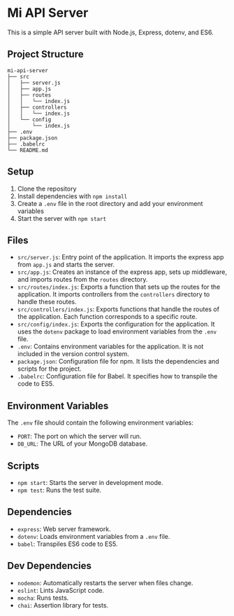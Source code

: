 # Mi API Server

This is a simple API server built with Node.js, Express, dotenv, and ES6.

## Project Structure

```
mi-api-server
├── src
│   ├── server.js
│   ├── app.js
│   ├── routes
│   │   └── index.js
│   ├── controllers
│   │   └── index.js
│   └── config
│       └── index.js
├── .env
├── package.json
├── .babelrc
└── README.md
```

## Setup

1. Clone the repository
2. Install dependencies with `npm install`
3. Create a `.env` file in the root directory and add your environment variables
4. Start the server with `npm start`

## Files

- `src/server.js`: Entry point of the application. It imports the express app from `app.js` and starts the server.
- `src/app.js`: Creates an instance of the express app, sets up middleware, and imports routes from the `routes` directory.
- `src/routes/index.js`: Exports a function that sets up the routes for the application. It imports controllers from the `controllers` directory to handle these routes.
- `src/controllers/index.js`: Exports functions that handle the routes of the application. Each function corresponds to a specific route.
- `src/config/index.js`: Exports the configuration for the application. It uses the `dotenv` package to load environment variables from the `.env` file.
- `.env`: Contains environment variables for the application. It is not included in the version control system.
- `package.json`: Configuration file for npm. It lists the dependencies and scripts for the project.
- `.babelrc`: Configuration file for Babel. It specifies how to transpile the code to ES5.

## Environment Variables

The `.env` file should contain the following environment variables:

- `PORT`: The port on which the server will run.
- `DB_URL`: The URL of your MongoDB database.

## Scripts

- `npm start`: Starts the server in development mode.
- `npm test`: Runs the test suite.

## Dependencies

- `express`: Web server framework.
- `dotenv`: Loads environment variables from a `.env` file.
- `babel`: Transpiles ES6 code to ES5.

## Dev Dependencies

- `nodemon`: Automatically restarts the server when files change.
- `eslint`: Lints JavaScript code.
- `mocha`: Runs tests.
- `chai`: Assertion library for tests.
